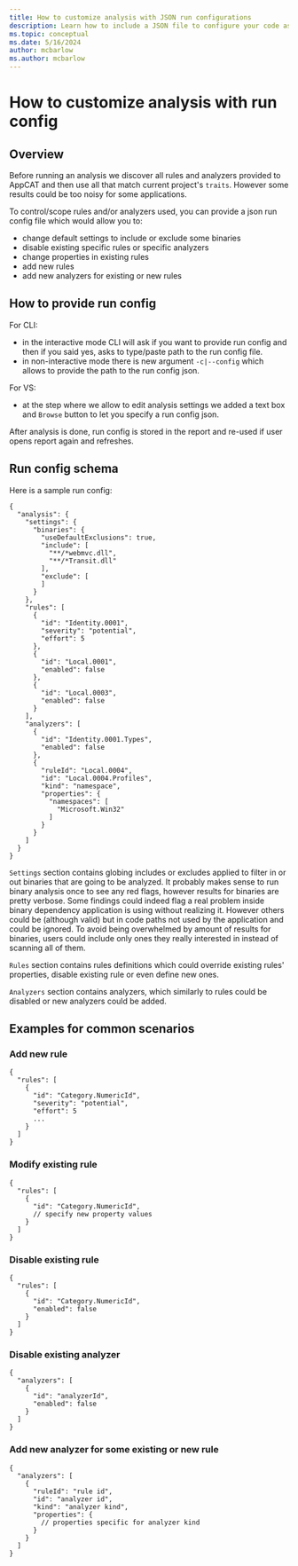 ```yaml
---
title: How to customize analysis with JSON run configurations
description: Learn how to include a JSON file to configure your code assessment
ms.topic: conceptual
ms.date: 5/16/2024
author: mcbarlow
ms.author: mcbarlow
---
```

# How to customize analysis with run config

## Overview

Before running an analysis we discover all rules and analyzers provided to AppCAT and then use all that match current project's `traits`. However some results could be too noisy for some applications.

To control/scope rules and/or analyzers used, you can provide a json run config file which would allow you to:

- change default settings to include or exclude some binaries
- disable existing specific rules or specific analyzers
- change properties in existing rules
- add new rules
- add new analyzers for existing or new rules

## How to provide run config

For CLI:

- in the interactive mode CLI will ask if you want to provide run config and then if you said yes, asks to type/paste path to the run config file.
- in non-interactive mode there is new argument `-c|--config` which allows to provide the path to the run config json.

For VS:

- at the step where we allow to edit analysis settings we added a text box and `Browse` button to let you specify a run config json.

After analysis is done, run config is stored in the report and re-used if user opens report again and refreshes.

## Run config schema

Here is a sample run config:

```
{
  "analysis": {
    "settings": {
      "binaries": {
        "useDefaultExclusions": true,
        "include": [
          "**/*webmvc.dll",
          "**/*Transit.dll"
        ],
        "exclude": [
        ]
      }
    },
    "rules": [
      {
        "id": "Identity.0001",
        "severity": "potential",
        "effort": 5
      },
      {
        "id": "Local.0001",
        "enabled": false
      },
      {
        "id": "Local.0003",
        "enabled": false
      }
    ],
    "analyzers": [
      {
        "id": "Identity.0001.Types",
        "enabled": false
      },
      {
        "ruleId": "Local.0004",
        "id": "Local.0004.Profiles",
        "kind": "namespace",
        "properties": {
          "namespaces": [
            "Microsoft.Win32"
          ]
        }
      }
    ]
  }
}

```

`Settings` section contains globing includes or excludes applied to filter in or out binaries that are going to be analyzed. It probably makes sense to run binary analysis once to see any red flags, however results for binaries are pretty verbose. Some findings could indeed flag a real problem inside binary dependency application is using without realizing it. However others could be (although valid) but in code paths not used by the application and could be ignored. To avoid being overwhelmed by amount of results for binaries, users could include only ones they really interested in instead of scanning all of them.

`Rules` section contains rules definitions which could override existing rules' properties, disable existing rule or even define new ones.

`Analyzers` section contains analyzers, which similarly to rules could be disabled or new analyzers could be added.

## Examples for common scenarios

### Add new rule

```
{
  "rules": [
    {
      "id": "Category.NumericId",
      "severity": "potential",
      "effort": 5
      ...
    }
  ]
}
```

### Modify existing rule

```
{
  "rules": [
    {
      "id": "Category.NumericId",
      // specify new property values
    }
  ]
}
```

### Disable existing rule

```
{
  "rules": [
    {
      "id": "Category.NumericId",
      "enabled": false
    }
  ]
}
```

### Disable existing analyzer

```
{
  "analyzers": [
    {
      "id": "analyzerId",
      "enabled": false
    }
  ]
}
```

### Add new analyzer for some existing or new rule

```
{
  "analyzers": [
    {
      "ruleId": "rule id",
      "id": "analyzer id",
      "kind": "analyzer kind",
      "properties": {
        // properties specific for analyzer kind
      }
    }
  ]
}
```

